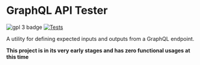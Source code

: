 # GraphQL API Tester

![gpl 3 badge](https://img.shields.io/badge/license-GPL%203.0-blue)
[![Tests](https://github.com/PokeyOne/gql-api-tester/actions/workflows/rust.yml/badge.svg)](https://github.com/PokeyOne/gql-api-tester/actions/workflows/rust.yml)

A utility for defining expected inputs and outputs from a GraphQL endpoint.

**This project is in its very early stages and has zero functional usages at
this time**
